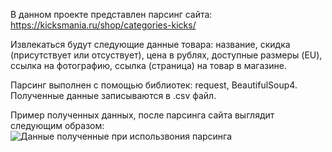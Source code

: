 В данном проекте представлен парсинг сайта: https://kicksmania.ru/shop/categories-kicks/

Извлекаться будут следующие данные товара: название, скидка (присутствует или отсуствует), цена в рублях, доступные размеры (EU), ссылка на фотографию, ссылка (страница) на товар в магазине.

Парсинг выполнен с помощью библиотек: request, BeautifulSoup4.
Полученные данные записываются в .csv файл.

Пример полученных данных, после парсинга сайта выглядит следующим образом:
![Данные полученные при использвония парсинга](https://github.com/IvanGoldesov/Simple_parsing/assets/151615150/9e54bc40-29ce-4896-ae85-a8a5ec206fc5)
